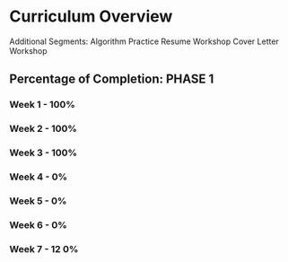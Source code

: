 # Curriculum Overview

Additional Segments:
Algorithm Practice
Resume Workshop
Cover Letter Workshop

## Percentage of Completion: PHASE 1
### Week 1 - 100%

### Week 2 - 100%

### Week 3 - 100%

### Week 4 - 0%

### Week 5 - 0%

### Week 6 - 0%

### Week 7 - 12 0%
